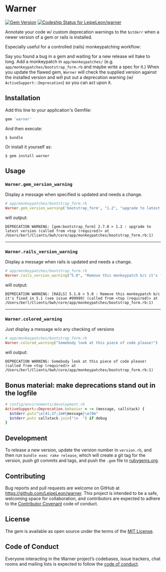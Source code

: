 # Warner

[![Gem Version](https://badge.fury.io/rb/warner.svg)](https://badge.fury.io/rb/warner) [![Codeship Status for LeipeLeon/warner](https://app.codeship.com/projects/951314e0-806a-0135-5d58-6a64ad6118ad/status?branch=master)](https://app.codeship.com/projects/246699)

Annotate your code w/ custom deprecation warnings to the `$stderr` when a newer version of a gem or rails is installed.


Especially useful for a controlled (rails) monkeypatching workflow:

Say you found a bug in a gem and waiting for a new release wil ltake to long.
Add a monkeypatch in `app/monkeypatches/` (e.g. `app/monkeypatches/bootstrap_form.rb` and maybe write a spec for it.)
When you update the flawed gem, `Warner` will check the supplied version against the installed version and will put out a deprecation warning (w/ `ActiveSupport::Deprecation`) so you can act upon it.


## Installation

Add this line to your application's Gemfile:

```ruby
gem 'warner'
```

And then execute:

    $ bundle

Or install it yourself as:

    $ gem install warner

## Usage

### `Warner.gem_version_warning`

Display a message when specified is updated and needs a change.

```ruby
# app/monkeypatches/bootstrap_form.rb
Warner.gem_version_warning('bootstrap_form', "1.2", "upgrade to latest version")
```

will output:

```log
DEPRECATION WARNING: [gem:bootstrap_form] 2.7.0 > 1.2 : upgrade to latest version (called from <top (required)> at /Users/berl/Clients/bwh/core/app/monkeypatches/bootstrap_form.rb:1)
```
---

### `Warner.rails_version_warning`

Display a message when rails is updated and needs a change.

```ruby
# app/monkeypatches/bootstrap_form.rb
Warner.rails_version_warning("5.0", "Remove this monkeypatch b/c it's fixed in 5.1 (see issue #99999)")
```

will output:

```log
DEPRECATION WARNING: [RAILS] 5.1.6 > 5.0 : Remove this monkeypatch b/c it's fixed in 5.1 (see issue #99999) (called from <top (required)> at /Users/berl/Clients/bwh/core/app/monkeypatches/bootstrap_form.rb:1)
```

---
### `Warner.colored_warning`

Just display a message w/o any checking of versions

```ruby
# app/monkeypatches/bootstrap_form.rb
Warner.colored_warning("Somebody look at this piece of code please!")
```

will output:

```log
DEPRECATION WARNING: Somebody look at this piece of code please! (called from <top (required)> at /Users/berl/Clients/bwh/core/app/monkeypatches/bootstrap_form.rb:1)
```

## Bonus material: make deprecations stand out in the logfile

```ruby
# config/environments/development.rb
ActiveSupport::Deprecation.behavior = -> (message, callstack) {
  $stderr.puts"\e[41;37;1m#{message}\e[0m"
  $stderr.puts callstack.join("\n  ") if debug
}
```

## Development

To release a new version, update the version number in `version.rb`, and then run `bundle exec rake release`, which will create a git tag for the version, push git commits and tags, and push the `.gem` file to [rubygems.org](https://rubygems.org).

## Contributing

Bug reports and pull requests are welcome on GitHub at https://github.com/LeipeLeon/warner. This project is intended to be a safe, welcoming space for collaboration, and contributors are expected to adhere to the [Contributor Covenant](http://contributor-covenant.org) code of conduct.

## License

The gem is available as open source under the terms of the [MIT License](http://opensource.org/licenses/MIT).

## Code of Conduct

Everyone interacting in the Warner project’s codebases, issue trackers, chat rooms and mailing lists is expected to follow the [code of conduct](https://github.com/LeipeLeon/warner/blob/master/CODE_OF_CONDUCT.md).

